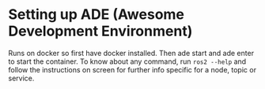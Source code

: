 # Setting up ADE (Awesome Development Environment)
Runs on docker so first have docker installed.
Then ade start and ade enter to start the container. To know about any command, run `ros2 --help` and follow the instructions on screen for further info specific for a node, topic or service.
